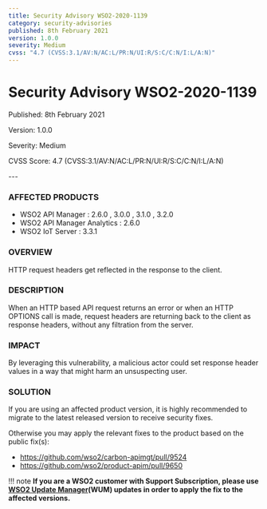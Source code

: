 ```yaml
---
title: Security Advisory WSO2-2020-1139
category: security-advisories
published: 8th February 2021
version: 1.0.0
severity: Medium
cvss: "4.7 (CVSS:3.1/AV:N/AC:L/PR:N/UI:R/S:C/C:N/I:L/A:N)"
---
```


# Security Advisory WSO2-2020-1139

<p class="doc-info">Published: 8th February 2021</p>
<p class="doc-info">Version: 1.0.0</p>
<p class="doc-info">Severity: Medium</p>
<p class="doc-info">CVSS Score: 4.7 (CVSS:3.1/AV:N/AC:L/PR:N/UI:R/S:C/C:N/I:L/A:N)</p>
---

### AFFECTED PRODUCTS
* WSO2 API Manager : 2.6.0 , 3.0.0 , 3.1.0 , 3.2.0
* WSO2 API Manager Analytics : 2.6.0 
* WSO2 IoT Server : 3.3.1


### OVERVIEW
HTTP request headers get reflected in the response to the client.


### DESCRIPTION
When an HTTP based API request returns an error or when an HTTP OPTIONS call is made, request headers are returning back to the client as response headers, without any filtration from the server.


### IMPACT
By leveraging this vulnerability, a malicious actor could set response header values in a way that might harm an unsuspecting user.


### SOLUTION
If you are using an affected product version, it is highly recommended to migrate to the latest released version to receive security fixes.

Otherwise you may apply the relevant fixes to the product based on the public fix(s):

* https://github.com/wso2/carbon-apimgt/pull/9524
* https://github.com/wso2/product-apim/pull/9650


!!! note
    **If you are a WSO2 customer with Support Subscription, please use [WSO2 Update Manager](https://wso2.com/updates/wum)(WUM) updates in order to apply the fix to the affected versions.**
